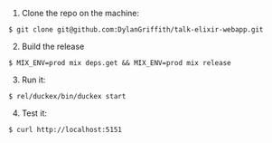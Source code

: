 1. Clone the repo on the machine:
```
$ git clone git@github.com:DylanGriffith/talk-elixir-webapp.git
```

2. Build the release
```
$ MIX_ENV=prod mix deps.get && MIX_ENV=prod mix release
```

3. Run it:
```
$ rel/duckex/bin/duckex start
```

4. Test it:
```
$ curl http://localhost:5151
```
